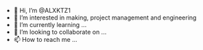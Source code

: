 - 👋 Hi, I’m @ALXKTZ1
- 👀 I’m interested in making, project management and engineering
- 🌱 I’m currently learning ...
- 💞️ I’m looking to collaborate on ...
- 📫 How to reach me ...

<!---
ALXKTZ1/ALXKTZ1 is a ✨ special ✨ repository because its `README.md` (this file) appears on your GitHub profile.
You can click the Preview link to take a look at your changes.
--->
